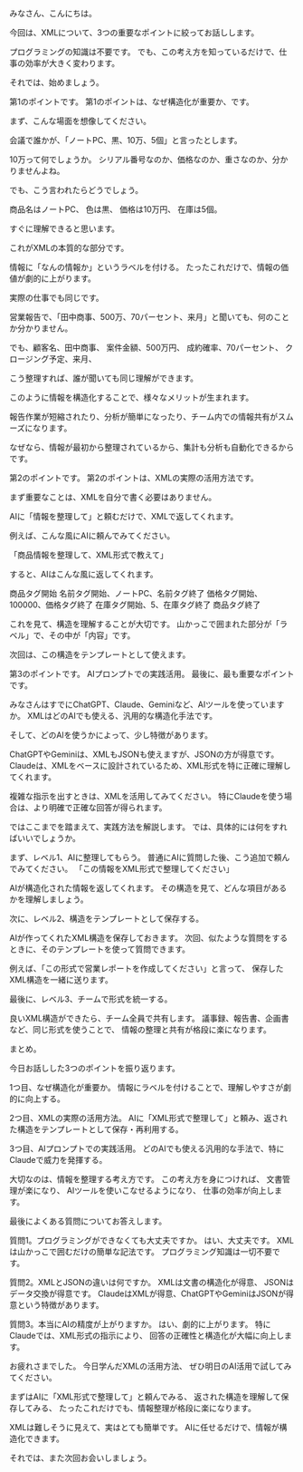 みなさん、こんにちは。

今回は、XMLについて、3つの重要なポイントに絞ってお話しします。

プログラミングの知識は不要です。
でも、この考え方を知っているだけで、仕事の効率が大きく変わります。

それでは、始めましょう。

第1のポイントです。
第1のポイントは、なぜ構造化が重要か、です。

まず、こんな場面を想像してください。

会議で誰かが、「ノートPC、黒、10万、5個」と言ったとします。

10万って何でしょうか。
シリアル番号なのか、価格なのか、重さなのか、分かりませんよね。

でも、こう言われたらどうでしょう。

商品名はノートPC、
色は黒、
価格は10万円、
在庫は5個。

すぐに理解できると思います。

これがXMLの本質的な部分です。

情報に「なんの情報か」というラベルを付ける。
たったこれだけで、情報の価値が劇的に上がります。

実際の仕事でも同じです。

営業報告で、「田中商事、500万、70パーセント、来月」と聞いても、何のことか分かりません。

でも、顧客名、田中商事、
案件金額、500万円、
成約確率、70パーセント、
クロージング予定、来月、

こう整理すれば、誰が聞いても同じ理解ができます。

このように情報を構造化することで、様々なメリットが生まれます。

報告作業が短縮されたり、分析が簡単になったり、チーム内での情報共有がスムーズになります。

なぜなら、情報が最初から整理されているから、集計も分析も自動化できるからです。

第2のポイントです。
第2のポイントは、XMLの実際の活用方法です。

まず重要なことは、XMLを自分で書く必要はありません。

AIに「情報を整理して」と頼むだけで、XMLで返してくれます。

例えば、こんな風にAIに頼んでみてください。

「商品情報を整理して、XML形式で教えて」

すると、AIはこんな風に返してくれます。

商品タグ開始
  名前タグ開始、ノートPC、名前タグ終了
  価格タグ開始、100000、価格タグ終了
  在庫タグ開始、5、在庫タグ終了
商品タグ終了

これを見て、構造を理解することが大切です。
山かっこで囲まれた部分が「ラベル」で、その中が「内容」です。

次回は、この構造をテンプレートとして使えます。

第3のポイントです。
AIプロンプトでの実践活用。
最後に、最も重要なポイントです。

みなさんはすでにChatGPT、Claude、Geminiなど、AIツールを使っていますか。
XMLはどのAIでも使える、汎用的な構造化手法です。

そして、どのAIを使うかによって、少し特徴があります。

ChatGPTやGeminiは、XMLもJSONも使えますが、JSONの方が得意です。
Claudeは、XMLをベースに設計されているため、XML形式を特に正確に理解してくれます。

複雑な指示を出すときは、XMLを活用してみてください。
特にClaudeを使う場合は、より明確で正確な回答が得られます。

ではここまでを踏まえて、実践方法を解説します。
では、具体的には何をすればいいでしょうか。

まず、レベル1、AIに整理してもらう。
普通にAIに質問した後、こう追加で頼んでみてください。
「この情報をXML形式で整理してください」

AIが構造化された情報を返してくれます。
その構造を見て、どんな項目があるかを理解しましょう。

次に、レベル2、構造をテンプレートとして保存する。

AIが作ってくれたXML構造を保存しておきます。
次回、似たような質問をするときに、そのテンプレートを使って質問できます。

例えば、「この形式で営業レポートを作成してください」と言って、
保存したXML構造を一緒に送ります。

最後に、レベル3、チームで形式を統一する。

良いXML構造ができたら、チーム全員で共有します。
議事録、報告書、企画書など、同じ形式を使うことで、
情報の整理と共有が格段に楽になります。

まとめ。

今日お話しした3つのポイントを振り返ります。

1つ目、なぜ構造化が重要か。
情報にラベルを付けることで、理解しやすさが劇的に向上する。

2つ目、XMLの実際の活用方法。
AIに「XML形式で整理して」と頼み、返された構造をテンプレートとして保存・再利用する。

3つ目、AIプロンプトでの実践活用。
どのAIでも使える汎用的な手法で、特にClaudeで威力を発揮する。

大切なのは、情報を整理する考え方です。
この考え方を身につければ、
文書管理が楽になり、
AIツールを使いこなせるようになり、
仕事の効率が向上します。

最後によくある質問についてお答えします。

質問1。プログラミングができなくても大丈夫ですか。
はい、大丈夫です。
XMLは山かっこで囲むだけの簡単な記法です。
プログラミング知識は一切不要です。

質問2。XMLとJSONの違いは何ですか。
XMLは文書の構造化が得意、
JSONはデータ交換が得意です。
ClaudeはXMLが得意、ChatGPTやGeminiはJSONが得意という特徴があります。

質問3。本当にAIの精度が上がりますか。
はい、劇的に上がります。
特にClaudeでは、XML形式の指示により、
回答の正確性と構造化が大幅に向上します。

お疲れさまでした。
今日学んだXMLの活用方法、
ぜひ明日のAI活用で試してみてください。

まずはAIに「XML形式で整理して」と頼んでみる、
返された構造を理解して保存してみる、
たったこれだけでも、情報整理が格段に楽になります。

XMLは難しそうに見えて、実はとても簡単です。
AIに任せるだけで、情報が構造化できます。

それでは、また次回お会いしましょう。